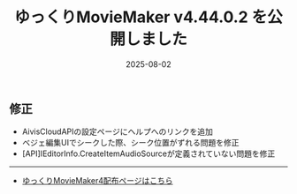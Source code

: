 ﻿---
title: ゆっくりMovieMaker v4.44.0.2 を公開しました
date: 2025-08-02
tags: [YMM4,お知らせ]
---
## 修正
- AivisCloudAPIの設定ページにヘルプへのリンクを追加
- ベジェ編集UIでシークした際、シーク位置がずれる問題を修正
- [API]IEditorInfo.CreateItemAudioSourceが定義されていない問題を修正

---

- [ゆっくりMovieMaker4配布ページはこちら](../index.md)